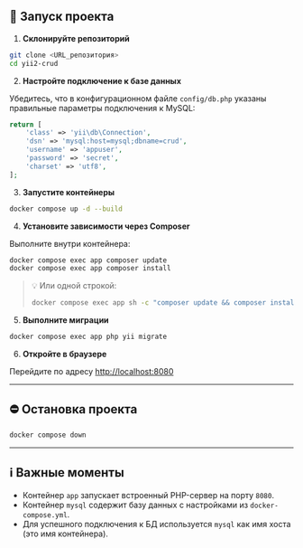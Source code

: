 
## 🚀 Запуск проекта

1. **Склонируйте репозиторий**

```bash
git clone <URL_репозитория>
cd yii2-crud
```

2. **Настройте подключение к базе данных**

Убедитесь, что в конфигурационном файле `config/db.php` указаны правильные параметры подключения к MySQL:

```php
return [
    'class' => 'yii\db\Connection',
    'dsn' => 'mysql:host=mysql;dbname=crud',
    'username' => 'appuser',
    'password' => 'secret',
    'charset' => 'utf8',
];
```

3. **Запустите контейнеры**

```bash
docker compose up -d --build
```

4. **Установите зависимости через Composer**

Выполните внутри контейнера:

```bash
docker compose exec app composer update
docker compose exec app composer install
```

> 💡 Или одной строкой:
>
> ```bash
> docker compose exec app sh -c "composer update && composer install"
> ```

5. **Выполните миграции**

```bash
docker compose exec app php yii migrate
```

6. **Откройте в браузере**

Перейдите по адресу [http://localhost:8080](http://localhost:8080)

---

## ⛔ Остановка проекта

```bash
docker compose down
```

---

## ℹ️ Важные моменты

* Контейнер `app` запускает встроенный PHP-сервер на порту `8080`.
* Контейнер `mysql` содержит базу данных с настройками из `docker-compose.yml`.
* Для успешного подключения к БД используется `mysql` как имя хоста (это имя контейнера).
